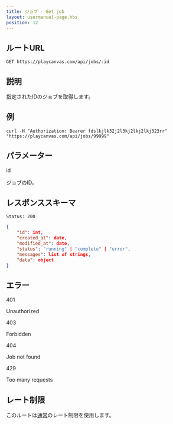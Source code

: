 ```yaml
---
title: ジョブ - Get job
layout: usermanual-page.hbs
position: 12
---
```


## ルートURL

```none
GET https://playcanvas.com/api/jobs/:id
```

## 説明

指定されたIDのジョブを取得します。

## 例

```none
curl -H "Authorization: Bearer fdslkjlk32j2l3kj2lkj2lkj323rr" "https://playcanvas.com/api/jobs/99999"
```

## パラメーター

<div class="params">
<div class="parameter"><span class="param">id</span><p>ジョブのID。</p></div>
</div>

## レスポンススキーマ

```none
Status: 200
```

```json
{
    "id": int,
    "created_at": date,
    "modified_at": date,
    "status": "running" | "complete" | "error",
    "messages": list of strings,
    "data": object
}
```

## エラー

<div class="params">
<div class="parameter"><span class="param">401</span><p>Unauthorized</p></div>
<div class="parameter"><span class="param">403</span><p>Forbidden</p></div>
<div class="parameter"><span class="param">404</span><p>Job not found</p></div>
<div class="parameter"><span class="param">429</span><p>Too many requests</p></div>
</div>

## レート制限

このルートは[通常][1]のレート制限を使用します。

[1]: /user-manual/api#rate-limiting
